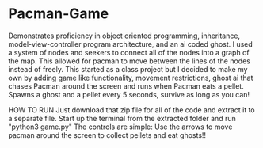# Pacman-Game
Demonstrates proficiency in object oriented programming, inheritance, model-view-controller program architecture, and an ai coded ghost. I used a system of nodes and seekers to connect all of the nodes into a graph of the map. This allowed for pacman to move between the lines of the nodes instead of freely. This started as a class project but I decided to make my own by adding game like functionality, movement restrictions, ghost ai that chases Pacman around the screen and runs when Pacman eats a pellet. Spawns a ghost and a pellet every 5 seconds, survive as long as you can!

HOW TO RUN
Just download that zip file for all of the code and extract it to a separate file. Start up the terminal from the extracted folder and run "python3 game.py"
The controls are simple: 
 Use the arrows to move pacman around the screen to collect pellets and eat ghosts!!
